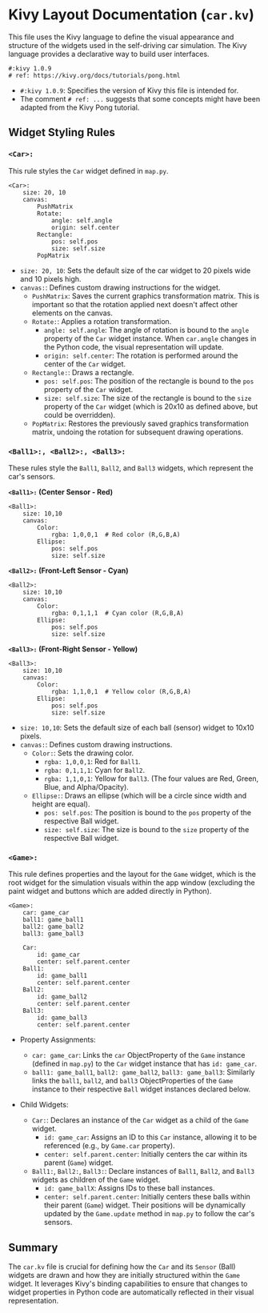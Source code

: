 # Kivy Layout Documentation (`car.kv`)

This file uses the Kivy language to define the visual appearance and structure of the widgets used in the self-driving car simulation. The Kivy language provides a declarative way to build user interfaces.

```kivy
#:kivy 1.0.9
# ref: https://kivy.org/docs/tutorials/pong.html
```

-   `#:kivy 1.0.9`: Specifies the version of Kivy this file is intended for.
-   The comment `# ref: ...` suggests that some concepts might have been adapted from the Kivy Pong tutorial.

## Widget Styling Rules

### `<Car>:`

This rule styles the `Car` widget defined in `map.py`.

```kivy
<Car>:
    size: 20, 10
    canvas:
        PushMatrix
        Rotate:
            angle: self.angle
            origin: self.center
        Rectangle:
            pos: self.pos
            size: self.size
        PopMatrix
```

-   `size: 20, 10`: Sets the default size of the car widget to 20 pixels wide and 10 pixels high.
-   `canvas:`: Defines custom drawing instructions for the widget.
    -   `PushMatrix`: Saves the current graphics transformation matrix. This is important so that the rotation applied next doesn't affect other elements on the canvas.
    -   `Rotate:`: Applies a rotation transformation.
        -   `angle: self.angle`: The angle of rotation is bound to the `angle` property of the `Car` widget instance. When `car.angle` changes in the Python code, the visual representation will update.
        -   `origin: self.center`: The rotation is performed around the center of the `Car` widget.
    -   `Rectangle:`: Draws a rectangle.
        -   `pos: self.pos`: The position of the rectangle is bound to the `pos` property of the `Car` widget.
        -   `size: self.size`: The size of the rectangle is bound to the `size` property of the `Car` widget (which is 20x10 as defined above, but could be overridden).
    -   `PopMatrix`: Restores the previously saved graphics transformation matrix, undoing the rotation for subsequent drawing operations.

### `<Ball1>:, <Ball2>:, <Ball3>:`

These rules style the `Ball1`, `Ball2`, and `Ball3` widgets, which represent the car's sensors.

**`<Ball1>:` (Center Sensor - Red)**
```kivy
<Ball1>:
    size: 10,10
    canvas:
        Color:
            rgba: 1,0,0,1  # Red color (R,G,B,A)
        Ellipse:
            pos: self.pos
            size: self.size
```

**`<Ball2>:` (Front-Left Sensor - Cyan)**
```kivy
<Ball2>:
    size: 10,10
    canvas:
        Color:
            rgba: 0,1,1,1  # Cyan color (R,G,B,A)
        Ellipse:
            pos: self.pos
            size: self.size
```

**`<Ball3>:` (Front-Right Sensor - Yellow)**
```kivy
<Ball3>:
    size: 10,10
    canvas:
        Color:
            rgba: 1,1,0,1  # Yellow color (R,G,B,A)
        Ellipse:
            pos: self.pos
            size: self.size
```

-   `size: 10,10`: Sets the default size of each ball (sensor) widget to 10x10 pixels.
-   `canvas:`: Defines custom drawing instructions.
    -   `Color:`: Sets the drawing color.
        -   `rgba: 1,0,0,1`: Red for `Ball1`.
        -   `rgba: 0,1,1,1`: Cyan for `Ball2`.
        -   `rgba: 1,1,0,1`: Yellow for `Ball3`.
        (The four values are Red, Green, Blue, and Alpha/Opacity).
    -   `Ellipse:`: Draws an ellipse (which will be a circle since width and height are equal).
        -   `pos: self.pos`: The position is bound to the `pos` property of the respective Ball widget.
        -   `size: self.size`: The size is bound to the `size` property of the respective Ball widget.

### `<Game>:`

This rule defines properties and the layout for the `Game` widget, which is the root widget for the simulation visuals within the app window (excluding the paint widget and buttons which are added directly in Python).

```kivy
<Game>:
    car: game_car
    ball1: game_ball1
    ball2: game_ball2
    ball3: game_ball3

    Car:
        id: game_car
        center: self.parent.center
    Ball1:
        id: game_ball1
        center: self.parent.center
    Ball2:
        id: game_ball2
        center: self.parent.center
    Ball3:
        id: game_ball3
        center: self.parent.center
```

-   Property Assignments:
    -   `car: game_car`: Links the `car` ObjectProperty of the `Game` instance (defined in `map.py`) to the `Car` widget instance that has `id: game_car`.
    -   `ball1: game_ball1`, `ball2: game_ball2`, `ball3: game_ball3`: Similarly links the `ball1`, `ball2`, and `ball3` ObjectProperties of the `Game` instance to their respective `Ball` widget instances declared below.

-   Child Widgets:
    -   `Car:`: Declares an instance of the `Car` widget as a child of the `Game` widget.
        -   `id: game_car`: Assigns an ID to this `Car` instance, allowing it to be referenced (e.g., by `Game.car` property).
        -   `center: self.parent.center`: Initially centers the car within its parent (`Game`) widget.
    -   `Ball1:`, `Ball2:`, `Ball3:`: Declare instances of `Ball1`, `Ball2`, and `Ball3` widgets as children of the `Game` widget.
        -   `id: game_ballX`: Assigns IDs to these ball instances.
        -   `center: self.parent.center`: Initially centers these balls within their parent (`Game`) widget. Their positions will be dynamically updated by the `Game.update` method in `map.py` to follow the car's sensors.

## Summary

The `car.kv` file is crucial for defining how the `Car` and its `Sensor` (Ball) widgets are drawn and how they are initially structured within the `Game` widget. It leverages Kivy's binding capabilities to ensure that changes to widget properties in Python code are automatically reflected in their visual representation. 